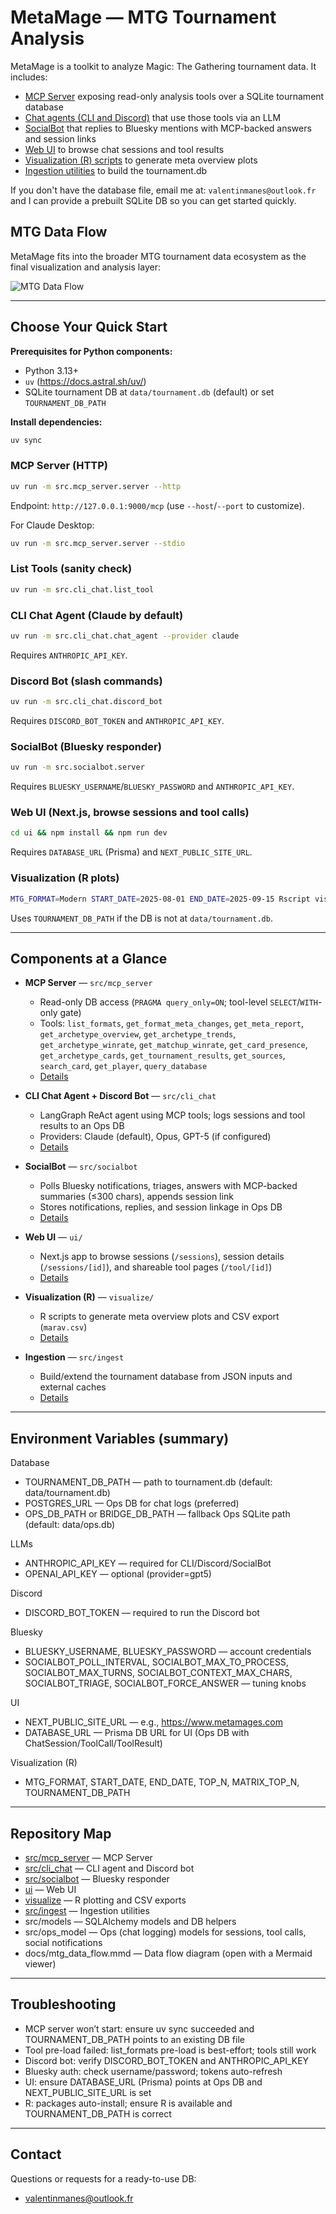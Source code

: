 # MetaMage — MTG Tournament Analysis

MetaMage is a toolkit to analyze Magic: The Gathering tournament data. It includes:
- [MCP Server](src/mcp_server/README.md) exposing read-only analysis tools over a SQLite tournament database
- [Chat agents (CLI and Discord)](src/cli_chat/README.md) that use those tools via an LLM
- [SocialBot](src/socialbot/README.md) that replies to Bluesky mentions with MCP-backed answers and session links
- [Web UI](ui/README.md) to browse chat sessions and tool results
- [Visualization (R) scripts](visualize/README.md) to generate meta overview plots
- [Ingestion utilities](src/ingest/README.md) to build the tournament.db

If you don't have the database file, email me at: `valentinmanes@outlook.fr` and I can provide a prebuilt SQLite DB so you can get started quickly.

## MTG Data Flow

MetaMage fits into the broader MTG tournament data ecosystem as the final visualization and analysis layer:

![MTG Data Flow](docs/mtg_data_flow.svg)

---

## Choose Your Quick Start

**Prerequisites for Python components:**
- Python 3.13+
- `uv` (https://docs.astral.sh/uv/)
- SQLite tournament DB at `data/tournament.db` (default) or set `TOURNAMENT_DB_PATH`

**Install dependencies:**
```bash
uv sync
```

### MCP Server (HTTP)

```bash
uv run -m src.mcp_server.server --http
```
Endpoint: `http://127.0.0.1:9000/mcp` (use `--host`/`--port` to customize).

For Claude Desktop:
```bash
uv run -m src.mcp_server.server --stdio
```

### List Tools (sanity check)
```bash
uv run -m src.cli_chat.list_tool
```

### CLI Chat Agent (Claude by default)

```bash
uv run -m src.cli_chat.chat_agent --provider claude
```
Requires `ANTHROPIC_API_KEY`.

### Discord Bot (slash commands)

```bash
uv run -m src.cli_chat.discord_bot
```
Requires `DISCORD_BOT_TOKEN` and `ANTHROPIC_API_KEY`.

### SocialBot (Bluesky responder)

```bash
uv run -m src.socialbot.server
```
Requires `BLUESKY_USERNAME`/`BLUESKY_PASSWORD` and `ANTHROPIC_API_KEY`.

### Web UI (Next.js, browse sessions and tool calls)

```bash
cd ui && npm install && npm run dev
```
Requires `DATABASE_URL` (Prisma) and `NEXT_PUBLIC_SITE_URL`.

### Visualization (R plots)

```bash
MTG_FORMAT=Modern START_DATE=2025-08-01 END_DATE=2025-09-15 Rscript visualize/run.R
```
Uses `TOURNAMENT_DB_PATH` if the DB is not at `data/tournament.db`.

---

## Components at a Glance

- **MCP Server** — `src/mcp_server`
  - Read-only DB access (`PRAGMA query_only=ON`; tool-level `SELECT`/`WITH`-only gate)
  - Tools: `list_formats`, `get_format_meta_changes`, `get_meta_report`, `get_archetype_overview`, `get_archetype_trends`, `get_archetype_winrate`, `get_matchup_winrate`, `get_card_presence`, `get_archetype_cards`, `get_tournament_results`, `get_sources`, `search_card`, `get_player`, `query_database`
  - [Details](src/mcp_server/README.md)

- **CLI Chat Agent + Discord Bot** — `src/cli_chat`
  - LangGraph ReAct agent using MCP tools; logs sessions and tool results to an Ops DB
  - Providers: Claude (default), Opus, GPT-5 (if configured)
  - [Details](src/cli_chat/README.md)

- **SocialBot** — `src/socialbot`
  - Polls Bluesky notifications, triages, answers with MCP-backed summaries (≤300 chars), appends session link
  - Stores notifications, replies, and session linkage in Ops DB
  - [Details](src/socialbot/README.md)

- **Web UI** — `ui/`
  - Next.js app to browse sessions (`/sessions`), session details (`/sessions/[id]`), and shareable tool pages (`/tool/[id]`)
  - [Details](ui/README.md)

- **Visualization (R)** — `visualize/`
  - R scripts to generate meta overview plots and CSV export (`marav.csv`)
  - [Details](visualize/README.md)

- **Ingestion** — `src/ingest`
  - Build/extend the tournament database from JSON inputs and external caches
  - [Details](src/ingest/README.md)

---

## Environment Variables (summary)

Database
- TOURNAMENT_DB_PATH — path to tournament.db (default: data/tournament.db)
- POSTGRES_URL — Ops DB for chat logs (preferred)
- OPS_DB_PATH or BRIDGE_DB_PATH — fallback Ops SQLite path (default: data/ops.db)

LLMs
- ANTHROPIC_API_KEY — required for CLI/Discord/SocialBot
- OPENAI_API_KEY — optional (provider=gpt5)

Discord
- DISCORD_BOT_TOKEN — required to run the Discord bot

Bluesky
- BLUESKY_USERNAME, BLUESKY_PASSWORD — account credentials
- SOCIALBOT_POLL_INTERVAL, SOCIALBOT_MAX_TO_PROCESS, SOCIALBOT_MAX_TURNS, SOCIALBOT_CONTEXT_MAX_CHARS, SOCIALBOT_TRIAGE, SOCIALBOT_FORCE_ANSWER — tuning knobs

UI
- NEXT_PUBLIC_SITE_URL — e.g., https://www.metamages.com
- DATABASE_URL — Prisma DB URL for UI (Ops DB with ChatSession/ToolCall/ToolResult)

Visualization (R)
- MTG_FORMAT, START_DATE, END_DATE, TOP_N, MATRIX_TOP_N, TOURNAMENT_DB_PATH

---

## Repository Map

- [src/mcp_server](src/mcp_server/README.md) — MCP Server
- [src/cli_chat](src/cli_chat/README.md) — CLI agent and Discord bot
- [src/socialbot](src/socialbot/README.md) — Bluesky responder
- [ui](ui/README.md) — Web UI
- [visualize](visualize/README.md) — R plotting and CSV exports
- [src/ingest](src/ingest/README.md) — Ingestion utilities
- src/models — SQLAlchemy models and DB helpers
- src/ops_model — Ops (chat logging) models for sessions, tool calls, social notifications
- docs/mtg_data_flow.mmd — Data flow diagram (open with a Mermaid viewer)

---

## Troubleshooting

- MCP server won’t start: ensure uv sync succeeded and TOURNAMENT_DB_PATH points to an existing DB file
- Tool pre-load failed: list_formats pre-load is best-effort; tools still work
- Discord bot: verify DISCORD_BOT_TOKEN and ANTHROPIC_API_KEY
- Bluesky auth: check username/password; tokens auto-refresh
- UI: ensure DATABASE_URL (Prisma) points at Ops DB and NEXT_PUBLIC_SITE_URL is set
- R: packages auto-install; ensure R is available and TOURNAMENT_DB_PATH is correct

---

## Contact

Questions or requests for a ready-to-use DB:
- valentinmanes@outlook.fr
